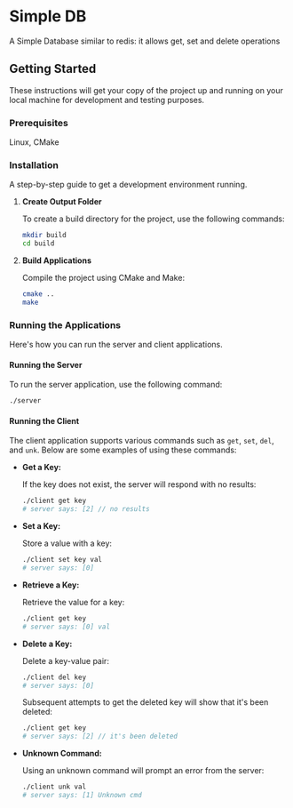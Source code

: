
# Simple DB

A Simple Database similar to redis: it allows get, set and delete operations

## Getting Started

These instructions will get your copy of the project up and running on your local machine for development and testing purposes.

### Prerequisites

Linux, CMake

### Installation

A step-by-step guide to get a development environment running.

1. **Create Output Folder**

    To create a build directory for the project, use the following commands:

    ```bash
    mkdir build
    cd build
    ```

2. **Build Applications**

    Compile the project using CMake and Make:

    ```bash
    cmake ..
    make
    ```

### Running the Applications

Here's how you can run the server and client applications.

#### Running the Server

To run the server application, use the following command:

```bash
./server
```

#### Running the Client

The client application supports various commands such as `get`, `set`, `del`, and `unk`. Below are some examples of using these commands:

- **Get a Key:**

    If the key does not exist, the server will respond with no results:

    ```bash
    ./client get key
    # server says: [2] // no results
    ```

- **Set a Key:**

    Store a value with a key:

    ```bash
    ./client set key val
    # server says: [0]
    ```

- **Retrieve a Key:**

    Retrieve the value for a key:

    ```bash
    ./client get key
    # server says: [0] val
    ```

- **Delete a Key:**

    Delete a key-value pair:

    ```bash
    ./client del key
    # server says: [0]
    ```

    Subsequent attempts to get the deleted key will show that it's been deleted:

    ```bash
    ./client get key
    # server says: [2] // it's been deleted
    ```

- **Unknown Command:**

    Using an unknown command will prompt an error from the server:

    ```bash
    ./client unk val
    # server says: [1] Unknown cmd
    ```

